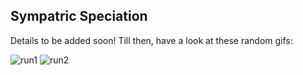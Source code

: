 ## Sympatric Speciation

Details to be added soon! Till then, have a look at these random gifs:

![run1](run1_distribution.gif)
![run2](run2_distribution.gif)
